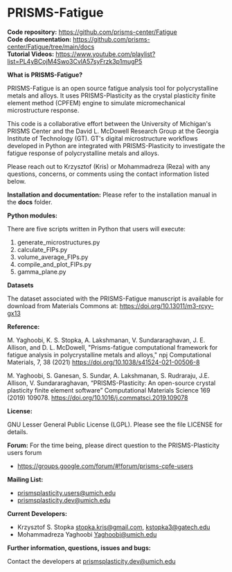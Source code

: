# PRISMS-Fatigue

<B>Code repository:</B> https://github.com/prisms-center/Fatigue<br>
<B>Code documentation:</B> https://github.com/prisms-center/Fatigue/tree/main/docs <br>
<B>Tutorial Videos:</B> https://www.youtube.com/playlist?list=PL4yBCojM4Swo3CvlA57syFrzk3p1mugP5 <br>

<B>What is PRISMS-Fatigue?</B>

  PRISMS-Fatigue is an open source fatigue analysis tool for polycrystalline metals and alloys. It uses PRISMS-Plasticity as the crystal plasticity finite element method (CPFEM) engine to simulate micromechanical microstructure response.
  
  This code is a collaborative effort between the University of Michigan's PRISMS Center and the David L. McDowell Research Group at the Georgia Institute of Technology (GT). GT's digital microstructure workflows developed in Python are integrated with PRISMS-Plasticity to investigate the fatigue response of polycrystalline metals and alloys.
  
  Please reach out to Krzysztof (Kris) or Mohammadreza (Reza) with any questions, concerns, or comments using the contact information listed below.
  
  
<B>Installation and documentation:</B> Please refer to the installation manual in the <B>docs</B> folder.

<B>Python modules:</B>

  There are five scripts written in Python that users will execute:
  1. generate_microstructures.py
  2. calculate_FIPs.py
  3. volume_average_FIPs.py
  4. compile_and_plot_FIPs.py
  5. gamma_plane.py

<B>Datasets</B>

The dataset associated with the PRISMS-Fatigue manuscript is available for download from Materials Commons at: https://doi.org/10.13011/m3-rcyy-gx13

<B>Reference:</B>

  M. Yaghoobi, K. S. Stopka, A. Lakshmanan, V. Sundararaghavan, J. E. Allison, and D. L. McDowell, "Prisms-fatigue computational framework for fatigue analysis in polycrystalline metals and alloys," npj Computational Materials, 7, 38 (2021)
  https://doi.org/10.1038/s41524-021-00506-8

  M. Yaghoobi, S. Ganesan, S. Sundar, A. Lakshmanan, S. Rudraraju, J.E. Allison, V. Sundararaghavan, “PRISMS-Plasticity: An open-source crystal plasticity finite element software” Computational Materials Science 169 (2019) 109078.
  https://doi.org/10.1016/j.commatsci.2019.109078


<B>License:</B>

  GNU Lesser General Public License (LGPL). Please see the file
  LICENSE for details.

<B>Forum:</B> For the time being, please direct question to the PRISMS-Plasticity users forum

   + https://groups.google.com/forum/#!forum/prisms-cpfe-users


<B>Mailing List:</B> 

 + prismsplasticity.users@umich.edu
 + prismsplasticity.dev@umich.edu  
 
 <B>Current Developers:</B>
 
 + Krzysztof S. Stopka stopka.kris@gmail.com, kstopka3@gatech.edu
 + Mohammadreza Yaghoobi Yaghoobi@umich.edu

<B>Further information, questions, issues and bugs:</B>

  Contact the developers at prismsplasticity.dev@umich.edu  